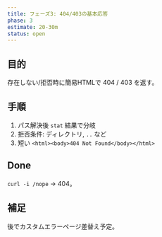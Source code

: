 ```yaml
---
title: フェーズ3: 404/403の基本応答
phase: 3
estimate: 20-30m
status: open
---
```


## 目的
存在しない/拒否時に簡易HTMLで 404 / 403 を返す。

## 手順
1. パス解決後 `stat` 結果で分岐
2. 拒否条件: ディレクトリ, `..` など
3. 短い `<html><body>404 Not Found</body></html>`

## Done
`curl -i /nope` → 404。

## 補足
後でカスタムエラーページ差替え予定。
